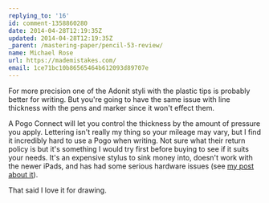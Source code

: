```yaml
---
replying_to: '16'
id: comment-1358860280
date: 2014-04-28T12:19:35Z
updated: 2014-04-28T12:19:35Z
_parent: /mastering-paper/pencil-53-review/
name: Michael Rose
url: https://mademistakes.com/
email: 1ce71bc10b86565464b612093d89707e
---
```


For more precision one of the Adonit styli with the plastic tips is probably
better for writing. But you're going to have the same issue with line thickness
with the pens and marker since it won't effect them.

A Pogo Connect will let
you control the thickness by the amount of pressure you apply. Lettering isn't really
my thing so your mileage may vary, but I find it incredibly hard to use a Pogo when
writing. Not sure what their return policy is but it's something I would try first
before buying to see if it suits your needs. It's an expensive stylus to sink money
into, doesn't work with the newer iPads, and has had some serious hardware issues
(see [my post about it](https://mademistakes.com/mastering-paper/pogo-connect-smart-pen/)).

That said I love it for drawing.
